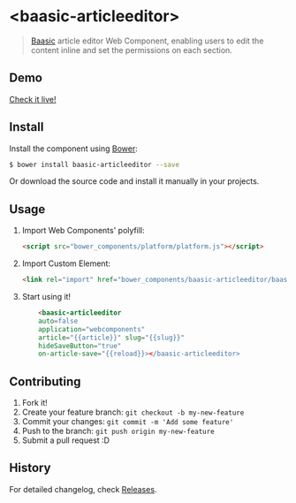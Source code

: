 ﻿# &lt;baasic-articleeditor&gt;

> [Baasic](http://www.baasic.com) article editor Web Component, enabling users to edit the content inline and set the permissions on each section.

## Demo

[Check it live!](http://demo.baasic.com/polymer/)

## Install

Install the component using [Bower](http://bower.io/):

```sh
$ bower install baasic-articleeditor --save
```

Or download the source code and install it manually in your projects.

## Usage

1. Import Web Components' polyfill:

    ```html
    <script src="bower_components/platform/platform.js"></script>
    ```

2. Import Custom Element:

    ```html
    <link rel="import" href="bower_components/baasic-articleeditor/baasic-articleeditor.html">
    ```

3. Start using it!

    ```html
        <baasic-articleeditor
        auto=false
        application="webcomponents" 
        article="{{article}}" slug="{{slug}}"
        hideSaveButton="true" 
        on-article-save="{{reload}}></baasic-articleeditor>
    ```

## Contributing

1. Fork it!
2. Create your feature branch: `git checkout -b my-new-feature`
3. Commit your changes: `git commit -m 'Add some feature'`
4. Push to the branch: `git push origin my-new-feature`
5. Submit a pull request :D

## History

For detailed changelog, check [Releases](https://github.com/baasic/baasic-sdk-polymer-article-editor/releases).
